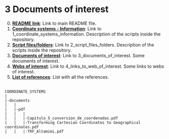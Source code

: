 # **3 Documents of interest**

0. [**README link**](./../README.md): Link to main README file.
1. [**Coordinate systems - Information**](./1_coordinate_systems_information.md): Link to 1_coordinate_systems_information. Description of the scripts inside the repository.
2. [**Script files/folders**](./2_script_files_folders.md): Link to 2_script_files_folders. Description of the scripts inside the repository.
3. [**Documents of interest**](./3_documents_of_interest.md): Link to 3_documents_of_interest. Some documents of interest.
4. [**Webs of interest**](./4_links_to_web_of_interest.md): Link to 4_links_to_web_of_interest. Some links to webs of interest.
5. [**List of references**](./5_list_references.md): List with all the references.
<br/><br/>

```
COORDINATE_SYSTEMS
|
|-documents
|   |
|   |-pdf
|   |   |
|   |   |-Capitulo_5_conversion_de_coordenadas.pdf
|   |   |-Transforming Cartesian Coordinates to Geographical coordinates.pdf
|   |   |-TRF_Altamimi.pdf
```